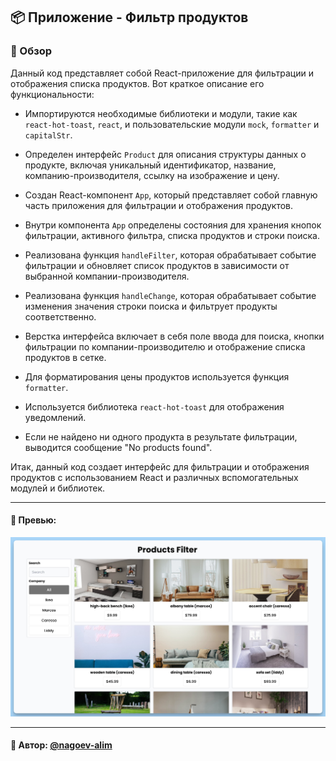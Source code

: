 ## 📦 Приложение - Фильтр продуктов

### 🚀 Обзор
Данный код представляет собой React-приложение для фильтрации и отображения списка продуктов. Вот краткое описание его функциональности:

- Импортируются необходимые библиотеки и модули, такие как `react-hot-toast`, `react`, и пользовательские модули `mock`, `formatter` и `capitalStr`.

- Определен интерфейс `Product` для описания структуры данных о продукте, включая уникальный идентификатор, название, компанию-производителя, ссылку на изображение и цену.

- Создан React-компонент `App`, который представляет собой главную часть приложения для фильтрации и отображения продуктов.

- Внутри компонента `App` определены состояния для хранения кнопок фильтрации, активного фильтра, списка продуктов и строки поиска.

- Реализована функция `handleFilter`, которая обрабатывает событие фильтрации и обновляет список продуктов в зависимости от выбранной компании-производителя.

- Реализована функция `handleChange`, которая обрабатывает событие изменения значения строки поиска и фильтрует продукты соответственно.

- Верстка интерфейса включает в себя поле ввода для поиска, кнопки фильтрации по компании-производителю и отображение списка продуктов в сетке.

- Для форматирования цены продуктов используется функция `formatter`.

- Используется библиотека `react-hot-toast` для отображения уведомлений.

- Если не найдено ни одного продукта в результате фильтрации, выводится сообщение "No products found".

Итак, данный код создает интерфейс для фильтрации и отображения продуктов с использованием React и различных вспомогательных модулей и библиотек.

---
#### 🌄 Превью:
![Превью](public/images/preview.jpg)


-----
#### 🙌 Автор: [@nagoev-alim](https://github.com/nagoev-alim)

